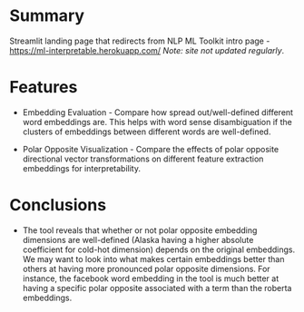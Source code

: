 # Summary
Streamlit landing page that redirects from NLP ML Toolkit intro page - https://ml-interpretable.herokuapp.com/ *Note: site not updated regularly*.

# Features

* Embedding Evaluation - Compare how spread out/well-defined different word embeddings are. This helps with word sense disambiguation if the clusters of embeddings between different words are well-defined.

* Polar Opposite Visualization - Compare the effects of polar opposite directional vector transformations on different feature extraction embeddings for interpretability.

# Conclusions

* The tool reveals that whether or not polar opposite embedding dimensions are well-defined (Alaska having a higher absolute coefficient for cold-hot dimension) depends on the original embeddings. We may want to look into what makes certain embeddings better than others at having more pronounced polar opposite dimensions. For instance, the facebook word embedding in the tool is much better at having a specific polar opposite associated with a term than the roberta embeddings.
